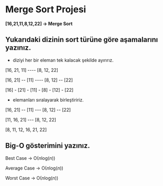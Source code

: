 # Merge Sort Projesi


**[16,21,11,8,12,22] -> Merge Sort**


## **Yukarıdaki dizinin sort türüne göre aşamalarını yazınız.**


- diziyi her bir eleman tek kalacak şekilde ayırırız.


[16, 21, 11] ---- [8, 12, 22]

[16, 21] -- [11] ---- [8, 12] -- [22]

[16] - [21] - [11] - [8] - [12] - [22]


- elemanları sıralayarak birleştiririz.


[16, 21] -- [11] --- [8, 12] -- [22]

[11, 16, 21] --- [8, 12, 22]

[8, 11, 12, 16, 21, 22]


## **Big-O gösterimini yazınız.**

Best Case -> O($n$log($n$))

Average Case -> O($n$log($n$))

Worst Case -> O($n$log($n$))